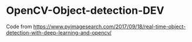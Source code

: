 # OpenCV-Object-detection-DEV


Code from https://www.pyimagesearch.com/2017/09/18/real-time-object-detection-with-deep-learning-and-opencv/
